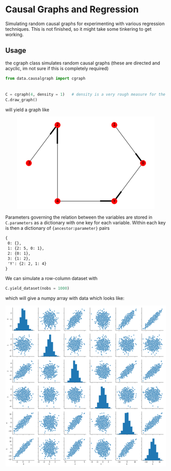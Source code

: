 # Causal Graphs and Regression
Simulating random causal graphs for experimenting with various regression techniques. This is not finished, so it might take some tinkering to get working.

## Usage

the cgraph class simulates random causal graphs (these are directed and acyclic, im not sure if this is completely required)
```python
from data.causalgraph import cgraph


C = cgraph(4, density = 1)   # density is a very rough measure for the connectedness of the graph
C.draw_graph()
```
will yield a graph like

<p align="center">
<img src="figs/examplegraph.png">
</p>

Parameters governing the relation between the variables are stored in `C.parameters` as a dictionary with one key for each variable. Within each key is then a dictionary of `{ancestor:parameter}` pairs

```
{
 0: {},
 1: {2: 5, 0: 1},
 2: {0: 1},
 3: {1: 2},
 'Y': {2: 2, 1: 4}
}
```
We can simulate a row-column dataset with

```python
C.yield_dataset(nobs = 1000)
```
which will give a numpy array with data which looks like:

<p align="center">
<img src="figs/pairs.png">
</p>
